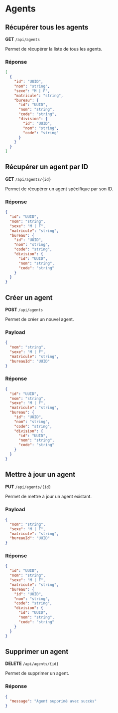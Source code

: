 # Agents

## Récupérer tous les agents

**GET** `/api/agents`

Permet de récupérer la liste de tous les agents.

### Réponse

```json
[
  {
    "id": "UUID",
    "nom": "string",
    "sexe": "M | F",
    "matricule": "string",
    "bureau": {
      "id": "UUID",
      "nom": "string",
      "code": "string",
      "division": {
        "id": "UUID",
        "nom": "string",
        "code": "string"
      }
    }
  }
]
```

## Récupérer un agent par ID

**GET** `/api/agents/{id}`

Permet de récupérer un agent spécifique par son ID.

### Réponse

```json
{
  "id": "UUID",
  "nom": "string",
  "sexe": "M | F",
  "matricule": "string",
  "bureau": {
    "id": "UUID",
    "nom": "string",
    "code": "string",
    "division": {
      "id": "UUID",
      "nom": "string",
      "code": "string"
    }
  }
}
```

## Créer un agent

**POST** `/api/agents`

Permet de créer un nouvel agent.

### Payload

```json
{
  "nom": "string",
  "sexe": "M | F",
  "matricule": "string",
  "bureauId": "UUID"
}
```

### Réponse

```json
{
  "id": "UUID",
  "nom": "string",
  "sexe": "M | F",
  "matricule": "string",
  "bureau": {
    "id": "UUID",
    "nom": "string",
    "code": "string",
    "division": {
      "id": "UUID",
      "nom": "string",
      "code": "string"
    }
  }
}
```

## Mettre à jour un agent

**PUT** `/api/agents/{id}`

Permet de mettre à jour un agent existant.

### Payload

```json
{
  "nom": "string",
  "sexe": "M | F",
  "matricule": "string",
  "bureauId": "UUID"
}
```

### Réponse

```json
{
  "id": "UUID",
  "nom": "string",
  "sexe": "M | F",
  "matricule": "string",
  "bureau": {
    "id": "UUID",
    "nom": "string",
    "code": "string",
    "division": {
      "id": "UUID",
      "nom": "string",
      "code": "string"
    }
  }
}
```

## Supprimer un agent

**DELETE** `/api/agents/{id}`

Permet de supprimer un agent.

### Réponse

```json
{
  "message": "Agent supprimé avec succès"
}
```

